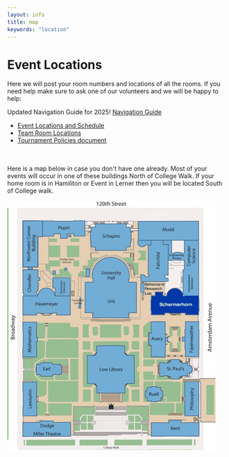 ```yaml
---
layout: info
title: map
keywords: "location"
---
```


# **Event Locations**

Here we will post your room numbers and locations of all the rooms. If you need help make sure to ask one of our volunteers and we will be happy to help:

Updated Navigation Guide for 2025! [Navigation Guide]()

-   [Event Locations and Schedule]()
-   [Team Room Locations]()
-   [Tournament Policies document]()

<br> <br>
Here is a map below in case you don't have one already. Most of your events will occur in one of these buildings North of College Walk. If your home room is in Hamiliton or Event in Lerner then you will be located South of College walk.

![campus picture](/assets/images/campus_map.png)
